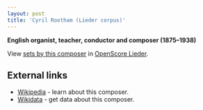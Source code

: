 ```yaml
---
layout: post
title: 'Cyril Rootham (Lieder corpus)'
---
```


__English organist, teacher, conductor and composer (1875–1938)__

View [sets by this composer] in [OpenScore Lieder].

[sets by this composer]: https://musescore.com/openscore-lieder-corpus/sets?order=title&text=Rootham,+Cyril
[OpenScore Lieder]: https://musescore.com/openscore-lieder-corpus

## External links

- [Wikipedia] - learn about this composer.
- [Wikidata] - get data about this composer.

[Wikipedia]: https://en.wikipedia.org/wiki/Cyril_Rootham
[Wikidata]: https://www.wikidata.org/wiki/Q323117
